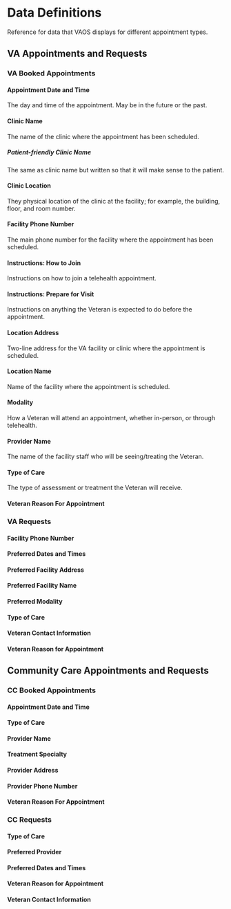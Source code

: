 # Data Definitions

Reference for data that VAOS displays for different appointment types.

## VA Appointments and Requests


### VA Booked Appointments


#### Appointment Date and Time

The day and time of the appointment. May be in the future or the past.

#### Clinic Name

The name of the clinic where the appointment has been scheduled.

##### Patient-friendly Clinic Name

The same as clinic name but written so that it will make sense to the patient.


#### Clinic Location

They physical location of the clinic at the facility; for example, the building, floor, and room number.

#### Facility Phone Number

The main phone number for the facility where the appointment has been scheduled.


#### Instructions: How to Join

Instructions on how to join a telehealth appointment.


#### Instructions: Prepare for Visit

Instructions on anything the Veteran is expected to do before the appointment. 

#### Location Address

Two-line address for the VA facility or clinic where the appointment is scheduled.

#### Location Name

Name of the facility where the appointment is scheduled.


#### Modality

How a Veteran will attend an appointment, whether in-person, or through telehealth.


#### Provider Name

The name of the facility staff who will be seeing/treating the Veteran.


#### Type of Care

The type of assessment or treatment the Veteran will receive.


#### Veteran Reason For Appointment

### VA Requests

#### Facility Phone Number

#### Preferred Dates and Times


#### Preferred Facility Address


#### Preferred Facility Name


#### Preferred Modality


#### Type of Care


#### Veteran Contact Information


#### Veteran Reason for Appointment



## Community Care Appointments and Requests

### CC Booked Appointments


#### Appointment Date and Time


#### Type of Care


#### Provider Name


#### Treatment Specialty


#### Provider Address


#### Provider Phone Number


#### Veteran Reason For Appointment

### CC Requests

#### Type of Care


#### Preferred Provider


#### Preferred Dates and Times


#### Veteran Reason for Appointment


#### Veteran Contact Information
